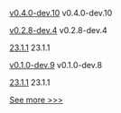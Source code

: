 
[v0.4.0-dev.10](https://github.com/hyperledger/indy-vdr/releases/tag/v0.4.0-dev.10) v0.4.0-dev.10

[v0.2.8-dev.4](https://github.com/hyperledger/aries-askar/releases/tag/v0.2.8-dev.4) v0.2.8-dev.4

[23.1.1](https://github.com/hyperledger/besu/releases/tag/23.1.1) 23.1.1

[v0.1.0-dev.9](https://github.com/hyperledger/anoncreds-rs/releases/tag/v0.1.0-dev.9) v0.1.0-dev.8

[23.1.1](https://github.com/hyperledger/besu-docs/releases/tag/23.1.1) 23.1.1


[See more >>>](https://start-here.hyperledger.org/releases)
